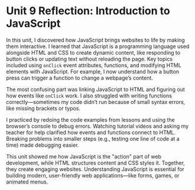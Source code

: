 # Unit 9 Reflection: Introduction to JavaScript

In this unit, I discovered how JavaScript brings websites to life by making them interactive. I learned that JavaScript is a programming language used alongside HTML and CSS to create dynamic content, like responding to button clicks or updating text without reloading the page. Key topics included using `onClick` event attributes, functions, and modifying HTML elements with JavaScript. For example, I now understand how a button press can trigger a function to change a webpage’s content.
 
The most confusing part was linking JavaScript to HTML and figuring out how events like `onClick` work. I also struggled with writing functions correctly—sometimes my code didn’t run because of small syntax errors, like missing brackets or typos.

I practiced by redoing the code examples from lessons and using the browser’s console to debug errors. Watching tutorial videos and asking my teacher for help clarified how events and functions connect to HTML. Breaking problems into smaller steps (e.g., testing one line of code at a time) made debugging easier.

This unit showed me how JavaScript is the "action" part of web development, while HTML structures content and CSS styles it. Together, they create engaging websites. Understanding JavaScript is essential for building modern, user-friendly web applications—like forms, games, or animated menus.

